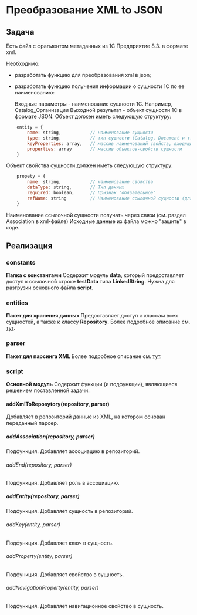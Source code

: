 # Преобразование XML to JSON
## Задача

Есть файл с фрагментом метаданных из 1С Предприятие 8.3. в формате xml.

Необходимо:

* разработать функцию для преобразования xml в json;
* разработать функцию получения информации о сущности 1С по ее наименованию:

   Входные параметры - наименование сущности 1С. Например, Catalog_Организации
   Выходной результат - объект сущности 1С в формате JSON.
   Объект должен иметь следующую структуру:
```javascript
    entity = {
        name: string,           // наименование сущности
        type: string,           // тип сущности (Catalog, Document и т.д.). Извлекается из наименования
        keyProperties: array,   // массив наименований свойств, входящих в первичный ключ
        properties: array       // массив объектов-свойств сущности
    }
```
  Объект свойства сущности должен иметь следующую структуру:
```javascript
    propety = { 
        name: string,           // наименование свойства
        dataType: string,       // Тип данных
        required: boolean,      // Признак "обязательное"
        refName: string         // Наименование ссылочной сущности (для ссылочных свойств)
    }
```
Наименование ссылочной сущности получать через связи (см. раздел Association в xml-файле)
Исходные данные из файла можно "зашить" в коде.

## Реализация
### constants
**Папка с константами**
Содержит модуль **data**, который предоставляет доступ к ссылочной строке **testData** типа **LinkedString**.
Нужна для разгрузки основного файла **script**.
### entities
**Пакет для хранения данных**
Предоставляет доступ к классам всех сущностей, а также к классу **Repository**.
Более подробное описание см. [тут](./entities#readme).
### parser
**Пакет для парсинга XML**
Более подробное описание см. [тут](./parser#readme).
### script
**Основной модуль**
Содержит функции (и подфункции), являющиеся решением поставленной задачи.
#### addXmlToReposytory(repository, parser)
Добавляет в репозиторий данные из XML, на котором основан переданный парсер.
##### addAssociation(repository, parser)
Подфункция.
Добавляет ассоциацию в репозиторий.
###### addEnd(repository, parser)
Подфункция.
Добавляет роль в ассоциацию.
##### addEntity(repository, parser)
Подфункция.
Добавляет сущность в репозиторий.
###### addKey(entity, parser)
Подфункция.
Добавляет ключ в сущность.
###### addProperty(entity, parser)
Подфункция.
Добавляет свойство в сущность.
###### addNavigationProperty(entity, parser)
Подфункция.
Добавляет навигационное свойство в сущность.
